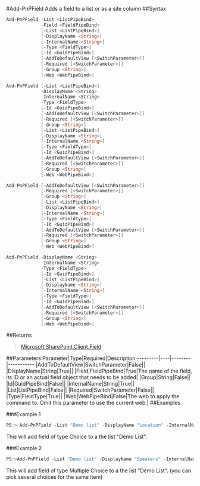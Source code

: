 #Add-PnPField
Adds a field to a list or as a site column
##Syntax
```powershell
Add-PnPField -List <ListPipeBind>
             -Field <FieldPipeBind>
             [-List <ListPipeBind>]
             [-DisplayName <String>]
             [-InternalName <String>]
             [-Type <FieldType>]
             [-Id <GuidPipeBind>]
             [-AddToDefaultView [<SwitchParameter>]]
             [-Required [<SwitchParameter>]]
             [-Group <String>]
             [-Web <WebPipeBind>]
```


```powershell
Add-PnPField [-List <ListPipeBind>]
             -DisplayName <String>
             -InternalName <String>
             -Type <FieldType>
             [-Id <GuidPipeBind>]
             [-AddToDefaultView [<SwitchParameter>]]
             [-Required [<SwitchParameter>]]
             [-Group <String>]
             [-List <ListPipeBind>]
             [-DisplayName <String>]
             [-InternalName <String>]
             [-Type <FieldType>]
             [-Id <GuidPipeBind>]
             [-AddToDefaultView [<SwitchParameter>]]
             [-Required [<SwitchParameter>]]
             [-Group <String>]
             [-Web <WebPipeBind>]
```


```powershell
Add-PnPField [-AddToDefaultView [<SwitchParameter>]]
             [-Required [<SwitchParameter>]]
             [-Group <String>]
             [-List <ListPipeBind>]
             [-DisplayName <String>]
             [-InternalName <String>]
             [-Type <FieldType>]
             [-Id <GuidPipeBind>]
             [-AddToDefaultView [<SwitchParameter>]]
             [-Required [<SwitchParameter>]]
             [-Group <String>]
             [-Web <WebPipeBind>]
```


```powershell
Add-PnPField -DisplayName <String>
             -InternalName <String>
             -Type <FieldType>
             [-Id <GuidPipeBind>]
             [-List <ListPipeBind>]
             [-DisplayName <String>]
             [-InternalName <String>]
             [-Type <FieldType>]
             [-Id <GuidPipeBind>]
             [-AddToDefaultView [<SwitchParameter>]]
             [-Required [<SwitchParameter>]]
             [-Group <String>]
             [-Web <WebPipeBind>]
```


##Returns
>[Microsoft.SharePoint.Client.Field](https://msdn.microsoft.com/en-us/library/microsoft.sharepoint.client.field.aspx)

##Parameters
Parameter|Type|Required|Description
---------|----|--------|-----------
|AddToDefaultView|SwitchParameter|False||
|DisplayName|String|True||
|Field|FieldPipeBind|True|The name of the field, its ID or an actual field object that needs to be added|
|Group|String|False||
|Id|GuidPipeBind|False||
|InternalName|String|True||
|List|ListPipeBind|False||
|Required|SwitchParameter|False||
|Type|FieldType|True||
|Web|WebPipeBind|False|The web to apply the command to. Omit this parameter to use the current web.|
##Examples

###Example 1
```powershell
PS:> Add-PnPField -List "Demo list" -DisplayName "Location" -InternalName "SPSLocation" -Type Choice -Group "Demo Group" -AddToDefaultView -Choices "Stockholm","Helsinki","Oslo"
```
This will add field of type Choice to a the list "Demo List".

###Example 2
```powershell
PS:>Add-PnPField -List "Demo list" -DisplayName "Speakers" -InternalName "SPSSpeakers" -Type MultiChoice -Group "Demo Group" -AddToDefaultView -Choices "Obiwan Kenobi","Darth Vader", "Anakin Skywalker"
```
This will add field of type Multiple Choice to a the list "Demo List". (you can pick several choices for the same item)
